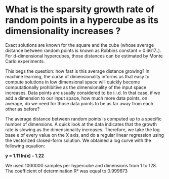 # What is the sparsity growth rate of random points in a hypercube as its dimensionality increases ?

Exact solutions are known for the square and the cube (whose average distance between random points is known as Robbins constant = 0.6617..). For d-dimensional hypercubes, those distances can be estimated by Monte Carlo experiments.

This begs the question: how fast is this average distance growing? In machine learning, the curse of dimensionality informs us that easy to compute solutions in low dimensional space will quickly become computationally prohibitive as the dimensionality of the input space increases. Data points are usually considered to be i.i.d. In that case, if we add a dimension to our input space, how much more data points, on average, do we need for those data points to be as far away from each other as before?

The average distance between random points is computed up to a specific number of dimensions. A quick look at the data indicates that the growth rate is slowing as the dimensionality increases. Therefore, we take the log base e of every value on the X axis, and do a regular linear regression using the vectorized closed-form solution. We obtained a log curve with the following equation:

**y = 1.11 ln(x) - 1.22**

We used 1000000 samples per hypercube and dimensions from 1 to 128. The coefficient of determination R² was equal to 0.999673